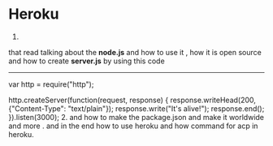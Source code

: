 # Heroku
1. 
that read talking about the **node.js** and how to use it , how it is open source
and how to create **server.js** by using this code 
*******************
var http = require("http");

http.createServer(function(request, response) {
  response.writeHead(200, {"Content-Type": "text/plain"});
  response.write("It's alive!");
  response.end();
}).listen(3000);
2. 
and how to make the package.json and make it worldwide and more .
and in the end how to use heroku and how command for acp in heroku.
